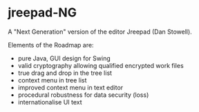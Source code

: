 jreepad-NG
==========

A "Next Generation" version of the editor Jreepad (Dan Stowell).

Elements of the Roadmap are:

- pure Java, GUI design for Swing
- valid cryptography allowing qualified encrypted work files
- true drag and drop in the tree list
- context menu in tree list
- improved context menu in text editor
- procedural robustness for data security (loss)
- internationalise UI text  
